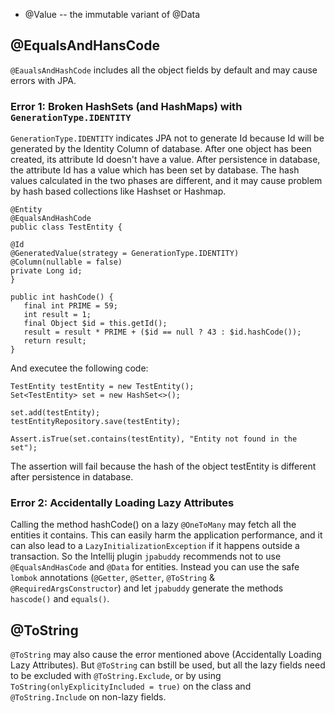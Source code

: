 - @Value -- the immutable variant of @Data

## @EqualsAndHansCode
`@EaualsAndHashCode` includes all the object fields by default and may cause errors with JPA.
### Error 1: Broken HashSets (and HashMaps) with `GenerationType.IDENTITY`

`GenerationType.IDENTITY` indicates JPA not to generate Id because Id will be generated by the Identity Column of database. After one object has been created, its attribute Id doesn't have a value. After persistence in database, the attribute Id has a value which has been set by database. The hash values calculated in the two phases are different, and it may cause problem by hash based collections like Hashset or Hashmap.
  
```
@Entity
@EqualsAndHashCode
public class TestEntity {

@Id
@GeneratedValue(strategy = GenerationType.IDENTITY)
@Column(nullable = false)
private Long id;
}
```
```
public int hashCode() {
   final int PRIME = 59;
   int result = 1;
   final Object $id = this.getId();
   result = result * PRIME + ($id == null ? 43 : $id.hashCode());
   return result;
}
```
And executee the following code:
```
TestEntity testEntity = new TestEntity();
Set<TestEntity> set = new HashSet<>();

set.add(testEntity);
testEntityRepository.save(testEntity);

Assert.isTrue(set.contains(testEntity), "Entity not found in the set");
```

The assertion will fail because the hash of the object testEntity is different after persistence in database.

### Error 2: Accidentally Loading Lazy Attributes
  
Calling the method hashCode() on a lazy `@OneToMany` may fetch all the entities it contains. This can easily harm the application performance, and it can also lead to a `LazyInitializationException` if it happens outside a transaction. So the Intellij plugin `jpabuddy` recommends not to use `@EqualsAndHasCode` and `@Data` for entities. Instead you can use the safe `lombok` annotations (`@Getter`, `@Setter`, `@ToString` & `@RequiredArgsConstructor`) and let `jpabuddy` generate the methods `hascode()` and `equals()`.

## @ToString
`@ToString` may also cause the error mentioned above (Accidentally Loading Lazy Attributes). But `@ToString` can bstill be used, but all the lazy fields need to be excluded with `@ToString.Exclude`, or by using `ToString(onlyExplicityIncluded = true)` on the class and `@ToString.Include` on non-lazy fields.

